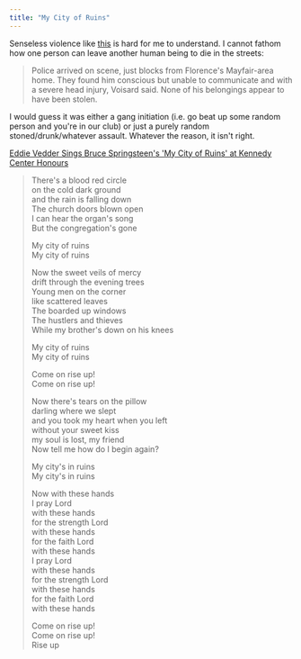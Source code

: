 ```yaml
---
title: "My City of Ruins"
---
```

<p>Senseless violence like <a href="http://www.thestarphoenix.com/sports/StarPhoenix+journalist+hospital+after+assault/2630627/story.html">this</a> is hard for me to understand.  I cannot fathom how one person can leave another human being to die in the streets:</p>
<blockquote><p>Police arrived on scene, just blocks from Florence's Mayfair-area home. They found him conscious but unable to communicate and with a severe head injury, Voisard said. None of his belongings appear to have been stolen.</p></blockquote>
<p>I would guess it was either a gang initiation (i.e. go beat up some random person and you're in our club) or just a purely random stoned/drunk/whatever assault.  Whatever the reason, it isn't right.</p>
<p><a href="http://www.youtube.com/watch?v=aelR842p_78">Eddie Vedder Sings Bruce Springsteen's 'My City of Ruins' at Kennedy Center Honours</a></p>
<blockquote><p>There's a blood red circle<br />
on the cold dark ground<br />
and the rain is falling down<br />
The church doors blown open<br />
I can hear the organ's song<br />
But the congregation's gone</p>
<p>My city of ruins<br />
My city of ruins</p>
<p>Now the sweet veils of mercy<br />
drift through the evening trees<br />
Young men on the corner<br />
like scattered leaves<br />
The boarded up windows<br />
The hustlers and thieves<br />
While my brother's down on his knees</p>
<p>My city of ruins<br />
My city of ruins</p>
<p>Come on rise up!<br />
Come on rise up!</p>
<p>Now there's tears on the pillow<br />
darling where we slept<br />
and you took my heart when you left<br />
without your sweet kiss<br />
my soul is lost, my friend<br />
Now tell me how do I begin again?</p>
<p>My city's in ruins<br />
My city's in ruins</p>
<p>Now with these hands<br />
I pray Lord<br />
with these hands<br />
for the strength Lord<br />
with these hands<br />
for the faith Lord<br />
with these hands<br />
I pray Lord<br />
with these hands<br />
for the strength Lord<br />
with these hands<br />
for the faith Lord<br />
with these hands</p>
<p>Come on rise up!<br />
Come on rise up!<br />
Rise up</p></blockquote>
